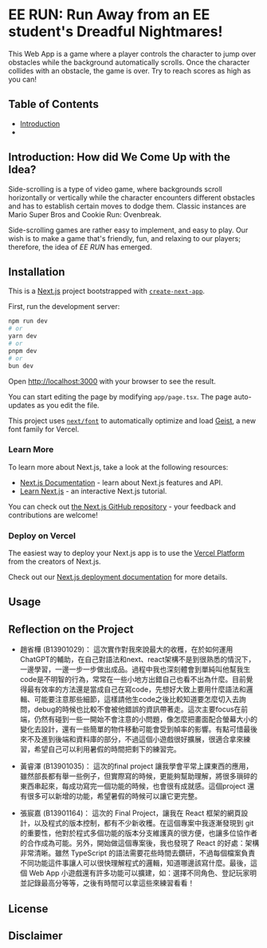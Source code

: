 # EE RUN: Run Away from an EE student's Dreadful Nightmares!

This Web App is a game where a player controls the character to jump over obstacles while the background automatically scrolls. Once the character collides with an obstacle, the game is over. Try to reach scores as high as you can!

## Table of Contents

- [Introduction](#introduction-how-did-we-come-up-with-the-idea)
- 
## Introduction: How did We Come Up with the Idea?

Side-scrolling is a type of video game, where backgrounds scroll horizontally or vertically while the character encounters different obstacles and has to establish certain moves to dodge them. Classic instances are Mario Super Bros and Cookie Run: Ovenbreak.

Side-scrolling games are rather easy to implement, and easy to play. Our wish is to make a game that's friendly, fun, and relaxing to our players; therefore, the idea of _EE RUN_ has emerged.

## Installation
This is a [Next.js](https://nextjs.org) project bootstrapped with [`create-next-app`](https://nextjs.org/docs/app/api-reference/cli/create-next-app).

First, run the development server:

```bash
npm run dev
# or
yarn dev
# or
pnpm dev
# or
bun dev
```

Open [http://localhost:3000](http://localhost:3000) with your browser to see the result.

You can start editing the page by modifying `app/page.tsx`. The page auto-updates as you edit the file.

This project uses [`next/font`](https://nextjs.org/docs/app/building-your-application/optimizing/fonts) to automatically optimize and load [Geist](https://vercel.com/font), a new font family for Vercel.

### Learn More

To learn more about Next.js, take a look at the following resources:

- [Next.js Documentation](https://nextjs.org/docs) - learn about Next.js features and API.
- [Learn Next.js](https://nextjs.org/learn) - an interactive Next.js tutorial.

You can check out [the Next.js GitHub repository](https://github.com/vercel/next.js) - your feedback and contributions are welcome!

### Deploy on Vercel

The easiest way to deploy your Next.js app is to use the [Vercel Platform](https://vercel.com/new?utm_medium=default-template&filter=next.js&utm_source=create-next-app&utm_campaign=create-next-app-readme) from the creators of Next.js.

Check out our [Next.js deployment documentation](https://nextjs.org/docs/app/building-your-application/deploying) for more details.

## Usage

## Reflection on the Project
- 趙省樺 (B13901029)：
這次實作對我來說最大的收穫，在於如何運用ChatGPT的輔助，在自己對語法和next、react架構不是到很熟悉的情況下，一邊學習，一邊一步一步做出成品。過程中我也深刻體會到單純叫他幫我生code是不明智的行為，常常在一些小地方出錯自己也看不出為什麼。目前覺得最有效率的方法還是當成自己在寫code，先想好大致上要用什麼語法和邏輯、可能要注意那些細節，這樣請他生code之後比較知道要怎麼切入去詢問，debug的時候也比較不會被他錯誤的資訊帶著走。這次主要focus在前端，仍然有碰到一些一開始不會注意的小問題，像怎麼把畫面配合螢幕大小的變化去設計，還有一些簡單的物件移動可能會受到幀率的影響。有點可惜最後來不及進到後端和資料庫的部分，不過這個小遊戲很好擴展，很適合拿來練習，希望自己可以利用暑假的時間把剩下的練習完。

- 黃睿澤 (B13901035)：
這次的final project 讓我學會平常上課東西的應用，雖然部長都有舉一些例子，但實際寫的時候，更能夠幫助理解，將很多瑣碎的東西串起來，每成功寫完一個功能的時候，也會很有成就感。這個project 還有很多可以新增的功能，希望暑假的時候可以讓它更完整。

- 張宸嘉 (B13901164)：
這次的 Final Project，讓我在 React 框架的網頁設計，以及程式的版本控制，都有不少新收穫。在這個專案中我逐漸發現到 git 的重要性，他對於程式多個功能的版本分支維護真的很方便，也讓多位協作者的合作成為可能。另外，開始做這個專案後，我也發現了 React 的好處：架構非常清晰。雖然 TypeScript 的語法需要花些時間去鑽研，不過每個檔案負責不同功能這件事讓人可以很快理解程式的邏輯，知道哪邊該寫什麼。最後，這個 Web App 小遊戲還有許多功能可以擴建，如：選擇不同角色、登記玩家明並記錄最高分等等，之後有時間可以拿這些來練習看看！
## License

## Disclaimer